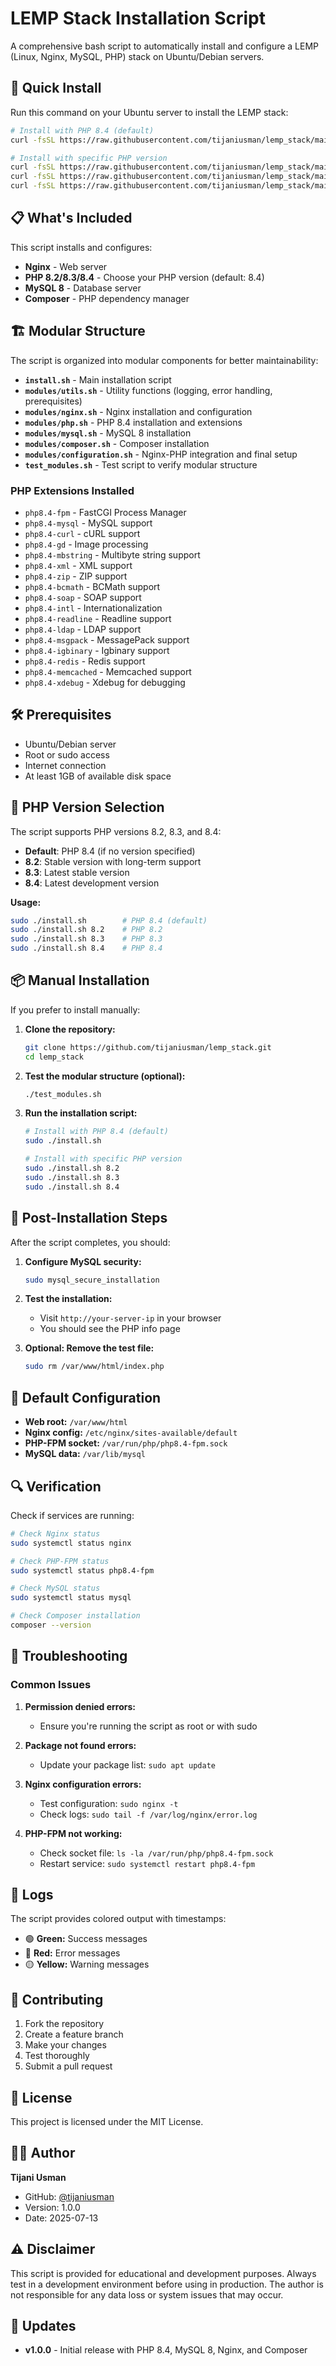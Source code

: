 # LEMP Stack Installation Script

A comprehensive bash script to automatically install and configure a LEMP (Linux, Nginx, MySQL, PHP) stack on Ubuntu/Debian servers.

## 🚀 Quick Install

Run this command on your Ubuntu server to install the LEMP stack:

```bash
# Install with PHP 8.4 (default)
curl -fsSL https://raw.githubusercontent.com/tijaniusman/lemp_stack/main/install.sh | sudo bash

# Install with specific PHP version
curl -fsSL https://raw.githubusercontent.com/tijaniusman/lemp_stack/main/install.sh | sudo bash -s 8.2
curl -fsSL https://raw.githubusercontent.com/tijaniusman/lemp_stack/main/install.sh | sudo bash -s 8.3
curl -fsSL https://raw.githubusercontent.com/tijaniusman/lemp_stack/main/install.sh | sudo bash -s 8.4
```

## 📋 What's Included

This script installs and configures:

- **Nginx** - Web server
- **PHP 8.2/8.3/8.4** - Choose your PHP version (default: 8.4)
- **MySQL 8** - Database server
- **Composer** - PHP dependency manager

## 🏗️ Modular Structure

The script is organized into modular components for better maintainability:

- **`install.sh`** - Main installation script
- **`modules/utils.sh`** - Utility functions (logging, error handling, prerequisites)
- **`modules/nginx.sh`** - Nginx installation and configuration
- **`modules/php.sh`** - PHP 8.4 installation and extensions
- **`modules/mysql.sh`** - MySQL 8 installation
- **`modules/composer.sh`** - Composer installation
- **`modules/configuration.sh`** - Nginx-PHP integration and final setup
- **`test_modules.sh`** - Test script to verify modular structure

### PHP Extensions Installed

- `php8.4-fpm` - FastCGI Process Manager
- `php8.4-mysql` - MySQL support
- `php8.4-curl` - cURL support
- `php8.4-gd` - Image processing
- `php8.4-mbstring` - Multibyte string support
- `php8.4-xml` - XML support
- `php8.4-zip` - ZIP support
- `php8.4-bcmath` - BCMath support
- `php8.4-soap` - SOAP support
- `php8.4-intl` - Internationalization
- `php8.4-readline` - Readline support
- `php8.4-ldap` - LDAP support
- `php8.4-msgpack` - MessagePack support
- `php8.4-igbinary` - Igbinary support
- `php8.4-redis` - Redis support
- `php8.4-memcached` - Memcached support
- `php8.4-xdebug` - Xdebug for debugging

## 🛠️ Prerequisites

- Ubuntu/Debian server
- Root or sudo access
- Internet connection
- At least 1GB of available disk space

## 🐘 PHP Version Selection

The script supports PHP versions 8.2, 8.3, and 8.4:

- **Default**: PHP 8.4 (if no version specified)
- **8.2**: Stable version with long-term support
- **8.3**: Latest stable version
- **8.4**: Latest development version

**Usage:**

```bash
sudo ./install.sh        # PHP 8.4 (default)
sudo ./install.sh 8.2    # PHP 8.2
sudo ./install.sh 8.3    # PHP 8.3
sudo ./install.sh 8.4    # PHP 8.4
```

## 📦 Manual Installation

If you prefer to install manually:

1. **Clone the repository:**

   ```bash
   git clone https://github.com/tijaniusman/lemp_stack.git
   cd lemp_stack
   ```

2. **Test the modular structure (optional):**

   ```bash
   ./test_modules.sh
   ```

3. **Run the installation script:**

   ```bash
   # Install with PHP 8.4 (default)
   sudo ./install.sh

   # Install with specific PHP version
   sudo ./install.sh 8.2
   sudo ./install.sh 8.3
   sudo ./install.sh 8.4
   ```

## 🔧 Post-Installation Steps

After the script completes, you should:

1. **Configure MySQL security:**

   ```bash
   sudo mysql_secure_installation
   ```

2. **Test the installation:**

   - Visit `http://your-server-ip` in your browser
   - You should see the PHP info page

3. **Optional: Remove the test file:**
   ```bash
   sudo rm /var/www/html/index.php
   ```

## 📁 Default Configuration

- **Web root:** `/var/www/html`
- **Nginx config:** `/etc/nginx/sites-available/default`
- **PHP-FPM socket:** `/var/run/php/php8.4-fpm.sock`
- **MySQL data:** `/var/lib/mysql`

## 🔍 Verification

Check if services are running:

```bash
# Check Nginx status
sudo systemctl status nginx

# Check PHP-FPM status
sudo systemctl status php8.4-fpm

# Check MySQL status
sudo systemctl status mysql

# Check Composer installation
composer --version
```

## 🐛 Troubleshooting

### Common Issues

1. **Permission denied errors:**

   - Ensure you're running the script as root or with sudo

2. **Package not found errors:**

   - Update your package list: `sudo apt update`

3. **Nginx configuration errors:**

   - Test configuration: `sudo nginx -t`
   - Check logs: `sudo tail -f /var/log/nginx/error.log`

4. **PHP-FPM not working:**
   - Check socket file: `ls -la /var/run/php/php8.4-fpm.sock`
   - Restart service: `sudo systemctl restart php8.4-fpm`

## 📝 Logs

The script provides colored output with timestamps:

- 🟢 **Green:** Success messages
- 🔴 **Red:** Error messages
- 🟡 **Yellow:** Warning messages

## 🤝 Contributing

1. Fork the repository
2. Create a feature branch
3. Make your changes
4. Test thoroughly
5. Submit a pull request

## 📄 License

This project is licensed under the MIT License.

## 👨‍💻 Author

**Tijani Usman**

- GitHub: [@tijaniusman](https://github.com/tijaniusman)
- Version: 1.0.0
- Date: 2025-07-13

## ⚠️ Disclaimer

This script is provided for educational and development purposes. Always test in a development environment before using in production. The author is not responsible for any data loss or system issues that may occur.

## 🔄 Updates

- **v1.0.0** - Initial release with PHP 8.4, MySQL 8, Nginx, and Composer
